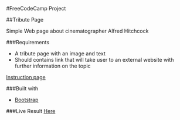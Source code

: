 #FreeCodeCamp Project

##Tribute Page

Simple Web page about cinematographer Alfred Hitchcock

###Requirements
- A tribute page with an image and text
- Should contains link that will take user to an external website with further information on the topic

[Instruction page](https://www.freecodecamp.com/challenges/build-a-tribute-page)

###Built with

- [Bootstrap](https://github.com/twbs/bootstrap)

###Live Result
[Here](https://okpc-okpc.github.io/tribute/)